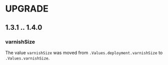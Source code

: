 # UPGRADE

## 1.3.1 .. 1.4.0

### varnishSize

The value `varnishSize` was moved from `.Values.deployment.varnishSize` to `.Values.varnishSize`.
